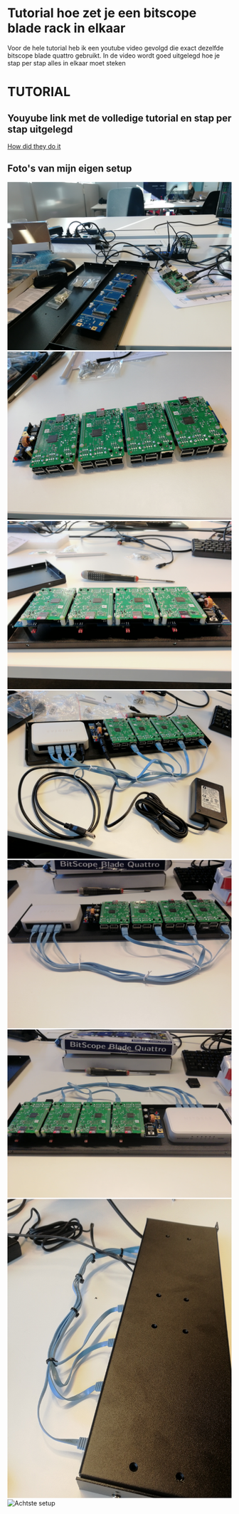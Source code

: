 # Tutorial hoe zet je een bitscope blade rack in elkaar

Voor de hele tutorial heb ik een youtube video gevolgd die exact dezelfde bitscope blade quattro gebruikt.
In de video wordt goed uitgelegd hoe je stap per stap alles in elkaar moet steken

# **TUTORIAL**

## Youyube link met de volledige tutorial en stap per stap uitgelegd
[How did they do it](https://www.youtube.com/watch?v=p9YPBuqGr4o)


## Foto's van mijn eigen setup

![Eerste setup](/images/bitscopeBlade/1.jpg)
![Tweede setup](/images/bitscopeBlade/2.jpg)
![Derde setup](/images/bitscopeBlade/3.jpg)
![Vierde setup](/images/bitscopeBlade/4.jpg)
![Vijfde setup](/images/bitscopeBlade/5.jpg)
![Zesde setup](/images/bitscopeBlade/6.jpg)
![Zevende setup](/images/bitscopeBlade/7.jpg)
![Achtste setup](/images/bitscopeBlade/8.jpg)


